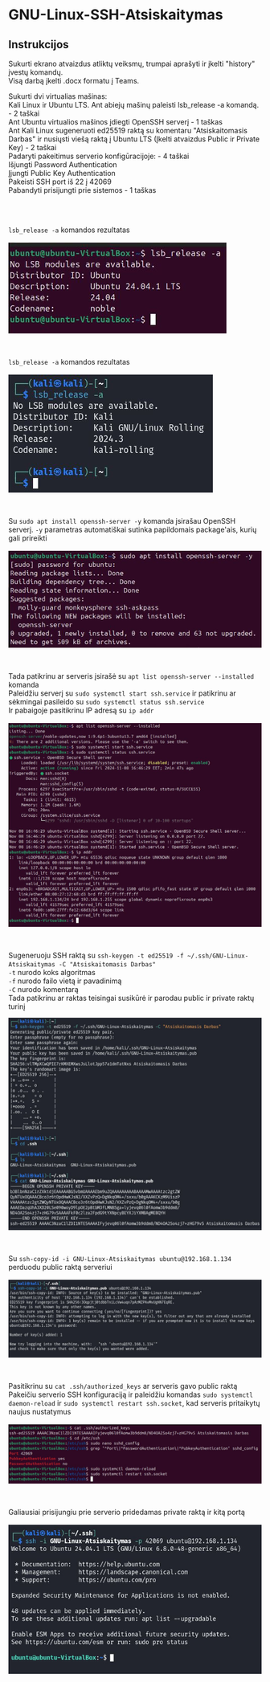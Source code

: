 # GNU-Linux-SSH-Atsiskaitymas

## Instrukcijos

Sukurti ekrano atvaizdus atliktų veiksmų, trumpai aprašyti ir įkelti "history" įvestų komandų. <br />
Visą darbą įkelti .docx formatu į Teams. <br />


Sukurti dvi virtualias mašinas: <br />
Kali Linux ir Ubuntu LTS. Ant abiejų mašinų paleisti lsb_release -a komandą. - 2 taškai <br />
Ant Ubuntu virtualios mašinos įdiegti OpenSSH serverį - 1 taškas <br />
Ant Kali Linux sugeneruoti ed25519 raktą su komentaru "Atsiskaitomasis Darbas" ir nusiųsti viešą raktą į Ubuntu LTS (Įkelti atvaizdus Public ir Private Key) - 2 taškai <br />
Padaryti pakeitimus serverio konfigūracijoje: - 4 taškai <br />
Išjungti Password Authentication <br />
Įjungti Public Key Authentication <br />
Pakeisti SSH port iš 22 į 42069 <br />
Pabandyti prisijungti prie sistemos - 1 taškas <br />

<br />
<br />

`lsb_release -a` komandos rezultatas <br/><br/>
![](https://github.com/deividasaldonis/GNU-Linux-SSH-Atsiskaitymas/blob/main/lsb-release-ubuntu.JPG)

<br />

`lsb_release -a` komandos rezultatas <br/><br/>
![](https://github.com/deividasaldonis/GNU-Linux-SSH-Atsiskaitymas/blob/main/lsb-release-kali.JPG)

<br />

Su `sudo apt install openssh-server -y` komanda įsirašau OpenSSH serverį. `-y` parametras automatiškai sutinka papildomais package'ais, kurių gali prireikti <br/><br/>
![](https://github.com/deividasaldonis/GNU-Linux-SSH-Atsiskaitymas/blob/main/openssh-server-install.JPG)

<br />

Tada patikrinu ar serveris įsirašė su `apt list openssh-server --installed` komanda <br/>
Paleidžiu serverį su `sudo systemctl start ssh.service` ir patikrinu ar sėkmingai pasileido su `sudo systemctl status ssh.service` <br />
Ir pabaigoje pasitikrinu IP adresą su `ip addr` <br/><br/>
![](https://github.com/deividasaldonis/GNU-Linux-SSH-Atsiskaitymas/blob/main/openssh-server-init.JPG)

<br />

Sugeneruoju SSH raktą su `ssh-keygen -t ed25519 -f ~/.ssh/GNU-Linux-Atsiskaitymas -C "Atsiskaitomasis Darbas"` <br/>
`-t` nurodo koks algoritmas <br/>
`-f` nurodo failo vietą ir pavadinimą <br/>
`-C` nurodo komentarą <br/>
Tada patikrinu ar raktas teisingai susikūrė ir parodau public ir private raktų turinį

![](https://github.com/deividasaldonis/GNU-Linux-SSH-Atsiskaitymas/blob/main/ssh-keygen-kali.JPG)

<br />

Su `ssh-copy-id -i GNU-Linux-Atsiskaitymas ubuntu@192.168.1.134` perduodu public raktą serveriui <br/><br />
![](https://github.com/deividasaldonis/GNU-Linux-SSH-Atsiskaitymas/blob/main/ssh-key-transfer.JPG)

<br />

Pasitikrinu su `cat .ssh/authorized_keys` ar serveris gavo public raktą <br/>
Pakeičiu serverio SSH konfiguraciją ir paleidžiu komandas `sudo systemctl daemon-reload` ir `sudo systemctl restart ssh.socket`, kad serveris pritaikytų naujus nustatymus <br/><br/>
![](https://github.com/deividasaldonis/GNU-Linux-SSH-Atsiskaitymas/blob/main/sshd-config.JPG)

<br/>

Galiausiai prisijungiu prie serverio pridedamas private raktą ir kitą portą <br/><br/>
![](https://github.com/deividasaldonis/GNU-Linux-SSH-Atsiskaitymas/blob/main/ssh-into-server.JPG)







